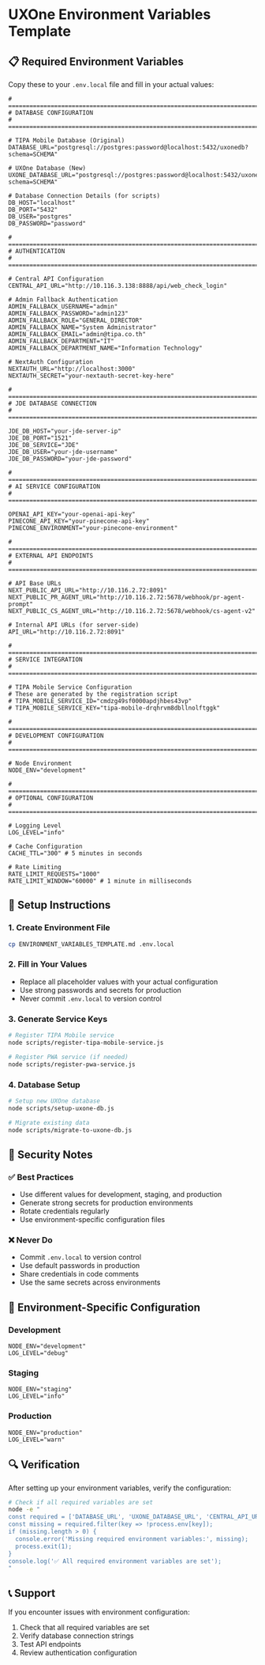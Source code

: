 # UXOne Environment Variables Template

## 📋 **Required Environment Variables**

Copy these to your `.env.local` file and fill in your actual values:

```env
# =============================================================================
# DATABASE CONFIGURATION
# =============================================================================

# TIPA Mobile Database (Original)
DATABASE_URL="postgresql://postgres:password@localhost:5432/uxonedb?schema=SCHEMA"

# UXOne Database (New)
UXONE_DATABASE_URL="postgresql://postgres:password@localhost:5432/uxone_new?schema=SCHEMA"

# Database Connection Details (for scripts)
DB_HOST="localhost"
DB_PORT="5432"
DB_USER="postgres"
DB_PASSWORD="password"

# =============================================================================
# AUTHENTICATION
# =============================================================================

# Central API Configuration
CENTRAL_API_URL="http://10.116.3.138:8888/api/web_check_login"

# Admin Fallback Authentication
ADMIN_FALLBACK_USERNAME="admin"
ADMIN_FALLBACK_PASSWORD="admin123"
ADMIN_FALLBACK_ROLE="GENERAL_DIRECTOR"
ADMIN_FALLBACK_NAME="System Administrator"
ADMIN_FALLBACK_EMAIL="admin@tipa.co.th"
ADMIN_FALLBACK_DEPARTMENT="IT"
ADMIN_FALLBACK_DEPARTMENT_NAME="Information Technology"

# NextAuth Configuration
NEXTAUTH_URL="http://localhost:3000"
NEXTAUTH_SECRET="your-nextauth-secret-key-here"

# =============================================================================
# JDE DATABASE CONNECTION
# =============================================================================

JDE_DB_HOST="your-jde-server-ip"
JDE_DB_PORT="1521"
JDE_DB_SERVICE="JDE"
JDE_DB_USER="your-jde-username"
JDE_DB_PASSWORD="your-jde-password"

# =============================================================================
# AI SERVICE CONFIGURATION
# =============================================================================

OPENAI_API_KEY="your-openai-api-key"
PINECONE_API_KEY="your-pinecone-api-key"
PINECONE_ENVIRONMENT="your-pinecone-environment"

# =============================================================================
# EXTERNAL API ENDPOINTS
# =============================================================================

# API Base URLs
NEXT_PUBLIC_API_URL="http://10.116.2.72:8091"
NEXT_PUBLIC_PR_AGENT_URL="http://10.116.2.72:5678/webhook/pr-agent-prompt"
NEXT_PUBLIC_CS_AGENT_URL="http://10.116.2.72:5678/webhook/cs-agent-v2"

# Internal API URLs (for server-side)
API_URL="http://10.116.2.72:8091"

# =============================================================================
# SERVICE INTEGRATION
# =============================================================================

# TIPA Mobile Service Configuration
# These are generated by the registration script
# TIPA_MOBILE_SERVICE_ID="cmdzg49sf0000apdjhbes43vp"
# TIPA_MOBILE_SERVICE_KEY="tipa-mobile-drqhrvm8dbllnolftggk"

# =============================================================================
# DEVELOPMENT CONFIGURATION
# =============================================================================

# Node Environment
NODE_ENV="development"

# =============================================================================
# OPTIONAL CONFIGURATION
# =============================================================================

# Logging Level
LOG_LEVEL="info"

# Cache Configuration
CACHE_TTL="300" # 5 minutes in seconds

# Rate Limiting
RATE_LIMIT_REQUESTS="1000"
RATE_LIMIT_WINDOW="60000" # 1 minute in milliseconds
```

## 🔧 **Setup Instructions**

### 1. **Create Environment File**
```bash
cp ENVIRONMENT_VARIABLES_TEMPLATE.md .env.local
```

### 2. **Fill in Your Values**
- Replace all placeholder values with your actual configuration
- Use strong passwords and secrets for production
- Never commit `.env.local` to version control

### 3. **Generate Service Keys**
```bash
# Register TIPA Mobile service
node scripts/register-tipa-mobile-service.js

# Register PWA service (if needed)
node scripts/register-pwa-service.js
```

### 4. **Database Setup**
```bash
# Setup new UXOne database
node scripts/setup-uxone-db.js

# Migrate existing data
node scripts/migrate-to-uxone-db.js
```

## 🚨 **Security Notes**

### ✅ **Best Practices**
- Use different values for development, staging, and production
- Generate strong secrets for production environments
- Rotate credentials regularly
- Use environment-specific configuration files

### ❌ **Never Do**
- Commit `.env.local` to version control
- Use default passwords in production
- Share credentials in code comments
- Use the same secrets across environments

## 📝 **Environment-Specific Configuration**

### **Development**
```env
NODE_ENV="development"
LOG_LEVEL="debug"
```

### **Staging**
```env
NODE_ENV="staging"
LOG_LEVEL="info"
```

### **Production**
```env
NODE_ENV="production"
LOG_LEVEL="warn"
```

## 🔍 **Verification**

After setting up your environment variables, verify the configuration:

```bash
# Check if all required variables are set
node -e "
const required = ['DATABASE_URL', 'UXONE_DATABASE_URL', 'CENTRAL_API_URL'];
const missing = required.filter(key => !process.env[key]);
if (missing.length > 0) {
  console.error('Missing required environment variables:', missing);
  process.exit(1);
}
console.log('✅ All required environment variables are set');
"
```

## 📞 **Support**

If you encounter issues with environment configuration:
1. Check that all required variables are set
2. Verify database connection strings
3. Test API endpoints
4. Review authentication configuration 